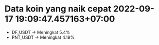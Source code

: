 # Data koin yang naik cepat 2022-09-17 19:09:47.457163+07:00

* DF_USDT -> Meningkat 5.4%
* PNT_USDT -> Meningkat 4.19%
